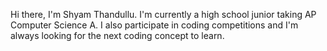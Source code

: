 Hi there, I'm Shyam Thandullu. I'm currently a high school junior taking AP Computer Science A. 
I also participate in coding competitions and I'm always looking for the next coding concept to learn.
